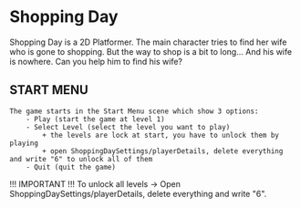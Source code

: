 
# Shopping Day

Shopping Day is a 2D Platformer. 
The main character tries to find her wife who is gone to shopping. But the way to shop is a bit 
to long... And his wife is nowhere. Can you help him to find his wife?
	
## START MENU
	The game starts in the Start Menu scene which show 3 options:
		- Play (start the game at level 1)
		- Select Level (select the level you want to play)
			+ the levels are lock at start, you have to unlock them by playing
			+ open ShoppingDaySettings/playerDetails, delete everything and write "6" to unlock all of them
		- Quit (quit the game)
	
	

 !!! IMPORTANT !!!
To unlock all levels
	-> Open ShoppingDaySettings/playerDetails, delete everything and write "6".
	
	
	
